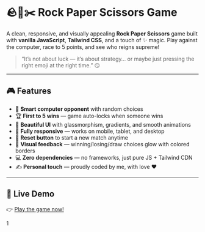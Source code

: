 # 🪨📄✂️ Rock Paper Scissors Game

A clean, responsive, and visually appealing **Rock Paper Scissors** game built with **vanilla JavaScript**, **Tailwind CSS**, and a touch of ✨ magic. Play against the computer, race to 5 points, and see who reigns supreme!

> “It’s not about luck — it’s about strategy… or maybe just pressing the right emoji at the right time.” 😏

---

## 🎮 Features

- 🧠 **Smart computer opponent** with random choices
- 🏆 **First to 5 wins** — game auto-locks when someone wins
- 🎨 **Beautiful UI** with glassmorphism, gradients, and smooth animations
- 📱 **Fully responsive** — works on mobile, tablet, and desktop
- 🔄 **Reset button** to start a new match anytime
- 🎯 **Visual feedback** — winning/losing/draw choices glow with colored borders
- 💻 **Zero dependencies** — no frameworks, just pure JS + Tailwind CDN
- ✍️ **Personal touch** — proudly coded by me, with love ❤️

---

## 🚀 Live Demo

👉 [Play the game now!](https://rock-paper-scissors-azure-one-79.vercel.app/)  



1